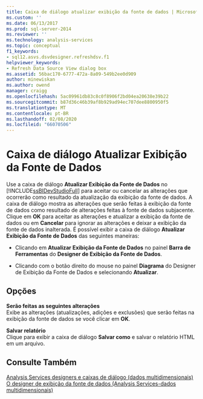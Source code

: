 ```yaml
---
title: Caixa de diálogo atualizar exibição da fonte de dados | Microsoft Docs
ms.custom: ''
ms.date: 06/13/2017
ms.prod: sql-server-2014
ms.reviewer: ''
ms.technology: analysis-services
ms.topic: conceptual
f1_keywords:
- sql12.asvs.dsvdesigner.refreshdsv.f1
helpviewer_keywords:
- Refresh Data Source View dialog box
ms.assetid: 56bac170-6777-472a-8a09-549b2ee0d909
author: minewiskan
ms.author: owend
manager: craigg
ms.openlocfilehash: 5ac09961db83c8c0f8906f2bd04ea20638e39b22
ms.sourcegitcommit: b87d36c46b39af8b929ad94ec707dee8800950f5
ms.translationtype: MT
ms.contentlocale: pt-BR
ms.lasthandoff: 02/08/2020
ms.locfileid: "66070506"
---
```

# <a name="refresh-data-source-view-dialog-box"></a>Caixa de diálogo Atualizar Exibição da Fonte de Dados
  Use a caixa de diálogo **Atualizar Exibição da Fonte de Dados** no [!INCLUDE[ssBIDevStudioFull](../includes/ssbidevstudiofull-md.md)] para aceitar ou cancelar as alterações que ocorrerão como resultado da atualização da exibição da fonte de dados. A caixa de diálogo mostra as alterações que serão feitas à exibição da fonte de dados como resultado de alterações feitas à fonte de dados subjacente. Clique em **OK** para aceitar as alterações e atualizar a exibição da fonte de dados ou em **Cancelar** para ignorar as alterações e deixar a exibição da fonte de dados inalterada. É possível exibir a caixa de diálogo **Atualizar Exibição da Fonte de Dados** das seguintes maneiras:  
  
-   Clicando em **Atualizar Exibição da Fonte de Dados** no painel **Barra de Ferramentas** do **Designer de Exibição da Fonte de Dados**.  
  
-   Clicando com o botão direito do mouse no painel **Diagrama** do Designer de Exibição da Fonte de Dados e selecionando **Atualizar**.  
  
## <a name="options"></a>Opções  
 **Serão feitas as seguintes alterações**  
 Exibe as alterações (atualizações, adições e exclusões) que serão feitas na exibição da fonte de dados se você clicar em **OK**.  
  
 **Salvar relatório**  
 Clique para exibir a caixa de diálogo **Salvar como** e salvar o relatório HTML em um arquivo.  
  
## <a name="see-also"></a>Consulte Também  
 [Analysis Services designers e caixas de diálogo &#40;dados multidimensionais&#41;](analysis-services-designers-and-dialog-boxes-multidimensional-data.md)   
 [O designer de exibição da fonte de dados &#40;Analysis Services-dados multidimensionais&#41;](data-source-view-designer-analysis-services-multidimensional-data.md)  
  
  
